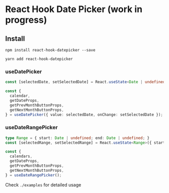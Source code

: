# React Hook Date Picker (work in progress)

## Install

```
npm install react-hook-datepicker --save
```

```
yarn add react-hook-datepicker
```


### useDatePicker

```ts
const [selectedDate, setSelectedDate] = React.useState<Date | undefined>();

const {
  calendar,
  getDateProps,
  getPrevMonthButtonProps,
  getNextMonthButtonProps,
} = useDatePicker({ value: selectedDate, onChange: setSelectedDate });
```

### useDateRangePicker

```ts
type Range = { start: Date | undefined; end: Date | undefined; }
const [selectedRange, setSelectedRange] = React.useState<Range>({ start: undefined, end: undefined });

const {
  calendars,
  getDateProps,
  getPrevMonthButtonProps,
  getNextMonthButtonProps,
} = useDateRangePicker();
```

Check `./examples` for detailed usage